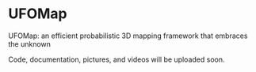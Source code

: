 # UFOMap
UFOMap: an efficient probabilistic 3D mapping framework that embraces the unknown

Code, documentation, pictures, and videos will be uploaded soon.
